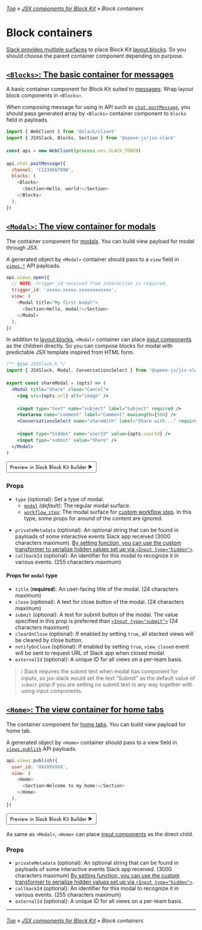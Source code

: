 ###### [Top](../README.md) &raquo; [JSX components for Block Kit](jsx-components-for-block-kit.md) &raquo; Block containers

# Block containers

[Slack provides multiple surfaces](https://api.slack.com/surfaces) to place Block Kit [layout blocks](layout-blocks.md). So you should choose the parent container component depending on purpose.

## <a name="blocks" id="blocks"></a> [`<Blocks>`: The basic container for messages](https://api.slack.com/surfaces/messages)

A basic container component for Block Kit suited to [messages](https://api.slack.com/surfaces/messages). Wrap layout block components in `<Blocks>`.

When composing message for using in API such as [`chat.postMessage`](https://api.slack.com/methods/chat.postMessage), you should pass generated array by `<Blocks>` container component to `blocks` field in payloads.

```javascript
import { WebClient } from '@slack/client'
import { JSXSlack, Blocks, Section } from '@speee-js/jsx-slack'

const api = new WebClient(process.env.SLACK_TOKEN)

api.chat.postMessage({
  channel: 'C1234567890',
  blocks: (
    <Blocks>
      <Section>Hello, world!</Section>
    </Blocks>
  ),
})
```

## <a name="modal" id="modal"></a> [`<Modal>`: The view container for modals](https://api.slack.com/surfaces/modals)

The container component for [modals](https://api.slack.com/block-kit/surfaces/modals). You can build view payload for modal through JSX.

A generated object by `<Modal>` container should pass to a `view` field in [`views.*`](https://api.slack.com/methods/views.open) API payloads.

```javascript
api.views.open({
  // NOTE: trigger_id received from interaction is required.
  trigger_id: 'xxxxx.xxxxx.xxxxxxxxxxxx',
  view: (
    <Modal title="My first modal">
      <Section>Hello, modal!</Section>
    </Modal>
  ),
})
```

In addition to [layout blocks](layout-blocks.md), `<Modal>` container can place [input components](block-elements.md#input-components) as the children directly. So you can compose blocks for modal with predictable JSX template inspired from HTML form.

```jsx
/** @jsx JSXSlack.h */
import { JSXSlack, Modal, ConversationsSelect } from '@speee-js/jsx-slack'

export const shareModal = (opts) => (
  <Modal title="Share" close="Cancel">
    <img src={opts.url} alt="image" />

    <input type="text" name="subject" label="Subject" required />
    <textarea name="comment" label="Comment" maxLength={500} />
    <ConversationsSelect name="shareWith" label="Share with..." required />

    <input type="hidden" name="userId" value={opts.userId} />
    <input type="submit" value="Share" />
  </Modal>
)
```

[<img src="./preview-btn.svg" width="240" />](https://speee-jsx-slack.netlify.app/#bkb:jsx:eJxdUclOwzAQvfcrLH9AkpaWpUpyyQkJThXiPHVGsZGXYI9L-HsmpaHAyX6jeZumfg49WEGGLDbyoCGiFMqGxKgDr9DKdiVEbdwgUlSN1ERj2pdlCjkqLLJPo4WkCxVcGcH3_Kw3VTVtq0oKsNRI42Bg0bJdnYX8mEnQ58gGhBNJ4cHxP-XjGyqGFo5oOcqCI75nE7GfBZg_czgkXGhs69Bfad2CHUxP6AfSjdzNUb7ZXfAnjAnIBJ8OaNlh8Z-rvxrS1wTzRHzwqCiKvzn-F9Gm79EvVXLC-NhLcQKbGb5U683Ndnd7d_-wxPjN5eLO0M_25QS8V5fn27Rf0kWHnw==)

### Props

- `type` (optional): Set a type of modal.
  - [`modal`](https://api.slack.com/reference/surfaces/views) _(default)_: The regular modal surface.
  - [`workflow_step`](https://api.slack.com/reference/workflows/configuration-view): The modal surface for [custom workflow step](https://api.slack.com/workflows/steps). In this type, some props for around of the content are ignored.

* `privateMetadata` (optional): An optional string that can be found in payloads of some interactive events Slack app received (3000 characters maximum). [By setting function, you can use the custom transformer to serialize hidden values set up via `<Input type="hidden">`](block-elements.md#custom-transformer).
* `callbackId` (optional): An identifier for this modal to recognize it in various events. (255 characters maximum)

#### Props for `modal` type

- `title` (**required**): An user-facing title of the modal. (24 characters maximum)
- `close` (optional): A text for close button of the modal. (24 characters maximum)
- `submit` (optional): A text for submit button of the modal. The value specified in this prop is preferred than [`<Input type="submit">`](block-elements.md#input-submit) (24 characters maximum)
- `clearOnClose` (optional): If enabled by setting `true`, all stacked views will be cleared by close button.
- `notifyOnClose` (optional): If enabled by setting `true`, `view_closed` event will be sent to request URL of Slack app when closed modal.
- `externalId` (optional): A unique ID for all views on a per-team basis.

> :information_source: Slack requires the submit text when modal has component for inputs, so jsx-slack would set the text "Submit" as the default value of `submit` prop if you are setting no submit text in any way together with using input components.

## <a name="home" id="home"></a> [`<Home>`: The view container for home tabs](https://api.slack.com/surfaces/tabs)

The container component for [home tabs](https://api.slack.com/surfaces/tabs). You can build view payload for home tab.

A generated object by `<Home>` container should pass to a view field in [`views.publish`](https://api.slack.com/methods/views.publish) API payloads.

```javascript
api.views.publish({
  user_id: 'UXXXXXXXX',
  view: (
    <Home>
      <Section>Welcome to my home!</Section>
    </Home>
  ),
})
```

[<img src="./preview-btn.svg" width="240" />](https://speee-jsx-slack.netlify.app/#bkb:jsx:eJyz8cjPTbXjUlCwCU5NLsnMz7MLT81JBooplOQr5FYqZACZijb6MEkuG32wBgD3vRIW)

As same as `<Modal>`, `<Home>` can place [input components](block-elements.md#input-components) as the direct child.

### Props

- `privateMetadata` (optional): An optional string that can be found in payloads of some interactive events Slack app received. (3000 characters maximum) [By setting function, you can use the custom transformer to serialize hidden values set up via `<Input type="hidden">`](block-elements.md#custom-transformer).
- `callbackId` (optional): An identifier for this modal to recognize it in various events. (255 characters maximum)
- `externalId` (optional): A unique ID for all views on a per-team basis.

---

###### [Top](../README.md) &raquo; [JSX components for Block Kit](jsx-components-for-block-kit.md) &raquo; Block containers

